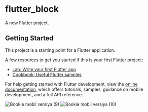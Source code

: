 # flutter_block

A new Flutter project.

## Getting Started

This project is a starting point for a Flutter application.

A few resources to get you started if this is your first Flutter project:

- [Lab: Write your first Flutter app](https://docs.flutter.dev/get-started/codelab)
- [Cookbook: Useful Flutter samples](https://docs.flutter.dev/cookbook)

For help getting started with Flutter development, view the
[online documentation](https://docs.flutter.dev/), which offers tutorials,
samples, guidance on mobile development, and a full API reference.

![Bookie mobil versiya (9)](https://github.com/atabekkr/FlutterBloc/assets/117513819/29e38c90-f5c0-4ee2-a9a0-55c58ca8bff4)
![Bookie mobil versiya (10)](https://github.com/atabekkr/FlutterBloc/assets/117513819/3fb047a0-60b8-4cb8-a27c-823e6d931a1f)
